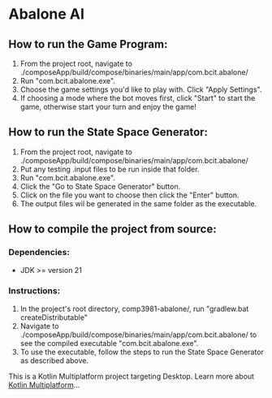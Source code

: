# Abalone AI
## How to run the Game Program:

1. From the project root, navigate to ./composeApp/build/compose/binaries/main/app/com.bcit.abalone/
2. Run "com.bcit.abalone.exe".
3. Choose the game settings you'd like to play with. Click "Apply Settings".
4. If choosing a mode where the bot moves first, click "Start" to start the game, otherwise 
start your turn and enjoy the game!

## How to run the State Space Generator:

1. From the project root, navigate to ./composeApp/build/compose/binaries/main/app/com.bcit.abalone/
2. Put any testing .input files to be run inside that folder.
3. Run "com.bcit.abalone.exe".
4. Click the "Go to State Space Generator" button.
5. Click on the file you want to choose then click the "Enter" button.
6. The output files wil be generated in the same folder as the executable.

## How to compile the project from source:

### Dependencies:
- JDK >= version 21

### Instructions:
1. In the project's root directory, comp3981-abalone/, run "gradlew.bat createDistributable"
2. Navigate to ./composeApp/build/compose/binaries/main/app/com.bcit.abalone/ to see the compiled executable "com.bcit.abalone.exe".
3. To use the executable, follow the steps to run the State Space Generator as described above.
   
This is a Kotlin Multiplatform project targeting Desktop.
Learn more about [Kotlin Multiplatform](https://www.jetbrains.com/help/kotlin-multiplatform-dev/get-started.html)…
